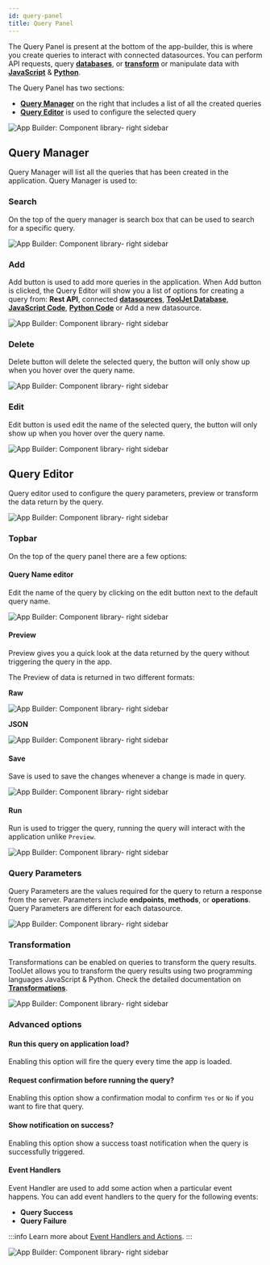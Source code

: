 ```yaml
---
id: query-panel
title: Query Panel
---
```


The Query Panel is present at the bottom of the app-builder, this is where you create queries to interact with connected datasources. You can perform API requests, query **[databases](/docs/data-sources/overview)**, or **[transform](/docs/tutorial/transformations)** or manipulate data with **[JavaScript](/docs/data-sources/run-js)** & **[Python](/docs/data-sources/run-py)**.

The Query Panel has two sections:
- **[Query Manager](#query-manager)** on the right that includes a list of all the created queries
- **[Query Editor](#query-editor)** is used to configure the selected query

<div style={{textAlign: 'center'}}>

<img className="screenshot-full" src="/img/v2-beta/app-builder/querypanel/querypanel.png" alt="App Builder: Component library- right sidebar"/>

</div>

## Query Manager

Query Manager will list all the queries that has been created in the application. Query Manager is used to:

### Search 

On the top of the query manager is search box that can be used to search for a specific query.

<div style={{textAlign: 'center'}}>

<img className="screenshot-full" src="/img/v2-beta/app-builder/querypanel/search.png" alt="App Builder: Component library- right sidebar"/>

</div>

### Add

Add button is used to add more queries in the application. When Add button is clicked, the Query Editor will show you a list of options for creating a query from: **Rest API**, connected **[datasources](/docs/data-sources/overview)**, **[ToolJet Database](/docs/tooljet-database)**, **[JavaScript Code](/docs/data-sources/run-js)**, **[Python Code](/docs/data-sources/run-py)** or Add a new datasource.

<div style={{textAlign: 'center'}}>

<img className="screenshot-full" src="/img/v2-beta/app-builder/querypanel/add.png" alt="App Builder: Component library- right sidebar"/>

</div>

### Delete

Delete button will delete the selected query, the button will only show up when you hover over the query name.

<div style={{textAlign: 'center'}}>

<img className="screenshot-full" src="/img/v2-beta/app-builder/querypanel/delete.png" alt="App Builder: Component library- right sidebar"/>

</div>

### Edit

Edit button is used edit the name of the selected query, the button will only show up when you hover over the query name.

<div style={{textAlign: 'center'}}>

<img className="screenshot-full" src="/img/v2-beta/app-builder/querypanel/edit.png" alt="App Builder: Component library- right sidebar"/>

</div>

## Query Editor

Query editor used to configure the query parameters, preview or transform the data return by the query.

<div style={{textAlign: 'center'}}>

<img className="screenshot-full" src="/img/v2-beta/app-builder/querypanel/editor.png" alt="App Builder: Component library- right sidebar"/>

</div>

### Topbar

On the top of the query panel there are a few options:

#### Query Name editor

Edit the name of the query by clicking on the edit button next to the default query name.

<div style={{textAlign: 'center'}}>

<img className="screenshot-full" src="/img/v2-beta/app-builder/querypanel/nameedit.png" alt="App Builder: Component library- right sidebar"/>

</div>

#### Preview

Preview gives you a quick look at the data returned by the query without triggering the query in the app.

The Preview of data is returned in two different formats:

**Raw**

<div style={{textAlign: 'center'}}>

<img className="screenshot-full" src="/img/v2-beta/app-builder/querypanel/raw.png" alt="App Builder: Component library- right sidebar"/>

</div>

**JSON**

<div style={{textAlign: 'center'}}>

<img className="screenshot-full" src="/img/v2-beta/app-builder/querypanel/json.png" alt="App Builder: Component library- right sidebar"/>

</div>

#### Save

Save is used to save the changes whenever a change is made in query.

<div style={{textAlign: 'center'}}>

<img className="screenshot-full" src="/img/v2-beta/app-builder/querypanel/save.png" alt="App Builder: Component library- right sidebar"/>

</div>

#### Run

Run is used to trigger the query, running the query will interact with the application unlike `Preview`.

<div style={{textAlign: 'center'}}>

<img className="screenshot-full" src="/img/v2-beta/app-builder/querypanel/run.png" alt="App Builder: Component library- right sidebar"/>

</div>

### Query Parameters

Query Parameters are the values required for the query to return a response from the server. Parameters include **endpoints**, **methods**, or **operations**. Query Parameters are different for each datasource.

<div style={{textAlign: 'center'}}>

<img className="screenshot-full" src="/img/v2-beta/app-builder/querypanel/params.png" alt="App Builder: Component library- right sidebar"/>

</div>

### Transformation

Transformations can be enabled on queries to transform the query results. ToolJet allows you to transform the query results using two programming languages JavaScript & Python. Check the detailed documentation on **[Transformations](/docs/tutorial/transformations)**.

<div style={{textAlign: 'center'}}>

<img className="screenshot-full" src="/img/v2-beta/app-builder/querypanel/transform.png" alt="App Builder: Component library- right sidebar"/>

</div>

### Advanced options

#### Run this query on application load?

Enabling this option will fire the query every time the app is loaded.

#### Request confirmation before running the query?

Enabling this option show a confirmation modal to confirm `Yes` or `No` if you want to fire that query.

#### Show notification on success?

Enabling this option show a success toast notification when the query is successfully triggered.

#### Event Handlers

Event Handler are used to add some action when a particular event happens. You can add event handlers to the query for the following events:

- **Query Success**
- **Query Failure**

:::info
Learn more about [Event Handlers and Actions](/docs/widgets/overview#component-event-handlers).
:::

<div style={{textAlign: 'center'}}>

<img className="screenshot-full" src="/img/v2-beta/app-builder/querypanel/advanced.png" alt="App Builder: Component library- right sidebar"/>

</div>